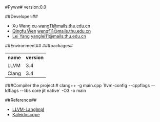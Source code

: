#Pyww#
version:0.0

##Developer:##
- Xu Wang  xu-wang11@mails.thu.edu.cn
- <a href="http://wenqingfu.me" target="_blank">Qingfu Wen</a> wenqf11@mails.thu.edu.cn
- <a href="http://yanglei.me" target="_blank">Lei Yang</a> yanglei11@mails.thu.edu.cn

##Environment##
###packages#
<table>
<tr>
<th>name</th><th>version</th>
</tr>
<tr>
<td>LLVM</td><td>3.4</td>
</tr>
<td>Clang</td><td>3.4</td>
</table>

###Compiler the project:#
clang++ -g main.cpp \`llvm-config --cppflags --ldflags --libs core jit native\` -O3 -o main

##Reference##
- <a href="http://llvm.org/docs/tutorial/LangImpl4.html">LLVM-LangImpl</a>
- <a href= "http://root.cern.ch/svn/root/vendors/llvm/examples/Kaleidoscope/Chapter4/toy.cpp">Kaleidoscope</a>
